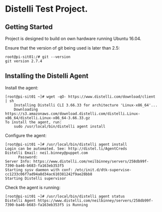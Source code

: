 # Distelli Test Project.

## Getting Started

Project is designed to build on own hardware running Ubuntu 16.04.  

Ensure that the version of git being used is later than 2.5:

```
root@pi-sit01:/# git --version
git version 2.7.4
```

## Installing the Distelli Agent

Install the agent:

```
[root@pi-sit01 ~]# wget -qO- https://www.distelli.com/download/client | sh
    Installing Distelli CLI 3.66.33 for architecture 'Linux-x86_64'...
    Downloading https://s3.amazonaws.com/download.distelli.com/distelli.Linux-x86_64/distelli.Linux-x86_64-3.66.33.gz
To install the agent, run:
    sudo /usr/local/bin/distelli agent install
```

Configure the agent:

```
[root@pi-sit01 ~]# /usr/local/bin/distelli agent install
Login can be automated. See: http://distel.li/AgentCreds
Distelli Email: neil.binney@puppet.com
      Password:
Server Info: https://www.distelli.com/neilbinney/servers/258db99f-7390-ba46-b683-fa163eb353f5
Starting sysv daemon with conf:	/etc/init.d/dtk-supervise-cc1233c06f7ad94a8d34ac610381242f9ae28bb8
Starting Distelli supervisor
```

Check the agent is running:

```
[root@pi-sit01 ~]# /usr/local/bin/distelli agent status
Distelli Agent https://www.distelli.com/neilbinney/servers/258db99f-7390-ba46-b683-fa163eb353f5 is Running
```


